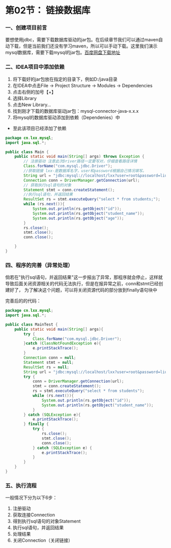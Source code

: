 # 第02节： 链接数据库

### 一、创建项目前言

要想使用jdbc，需要下载数据库驱动的jar包。在后续章节我们可以通过maven自动下载，但是当前我们还没有学习maven，所以可以手动下载。这里我们演示mysql数据库，需要下载mysql的jar包。[百度网盘下载地址](http://pan.baidu.com/s/1hsJ1Rww)

### 二、IDEA项目中添加依赖

1. 将下载好的jar包放在指定的目录下，例如D:/java目录
2. 在IDEA中点击File -> Project Structure -> Modules -> Dependencies
3. 点击右侧的加号【+】
4. 选择Library
5. 点击New Library…
6. 找到刚才下载的数据库驱动jar包：mysql-connector-java-x.x.x
7. 将mysql的数据库驱动添加到依赖（Dependenies）中

- 至此该项目已经添加了依赖

```java
package cn.lxx.mysql;
import java.sql.*;

public class Main {
    public static void main(String[] args) throws Exception {
        // 注册驱动 注意此次Driver路径一定要写对，仔细查看路径详情
        Class.forName("com.mysql.jdbc.Driver");
        //获取链接 lxx-是数据库名字，user和password根据自己情况填写。
        String url = "jdbc:mysql://localhost/lxx?user=root&password=liuxuxing00&serverTimezone=UTC";
        Connection conn = DriverManager.getConnection(url);
        // 获取执行sql语句的对象
        Statement stmt = conn.createStatement();
        //执行sql语句，并返回结果
        ResultSet rs = stmt.executeQuery("select * from students;");
        while (rs.next()){
            System.out.println(rs.getObject("id"));
            System.out.println(rs.getObject("student_name"));
            System.out.println(rs.getObject("age"));
        }
        rs.close();
        stmt.close();
        conn.close();

    }
}
```

### 四、程序的完善（异常处理）

倘若在"执行sql语句，并返回结果"这一步报出了异常，那程序就会停止，这样就导致后面关闭资源相关的代码无法执行，但是在报异常之前，conn和stmt已经创建好了， 为了解决这个问题，可以将关闭资源代码的部分放到finally语句块中

完善后的的代码：

```java
package cn.lxx.mysql;
import java.sql.*;

public class MainTest {
    public static void main(String[] args){
        try {
            Class.forName("com.mysql.jdbc.Driver");
        }catch (ClassNotFoundException e){
            e.printStackTrace();
        }
        Connection conn = null;
        Statement stmt = null;
        ResultSet rs = null;
        String url = "jdbc:mysql://localhost/lxx?user=root&password=liuxuxing00&serverTimezone=UTC";
        try {
            conn = DriverManager.getConnection(url);
            stmt = conn.createStatement();
            rs = stmt.executeQuery("select * from students");
            while (rs.next()){
                System.out.println(rs.getObject("id"));
                System.out.println(rs.getObject("student_name"));
            }
        } catch (SQLException e){
            e.printStackTrace();
        } finally {
            try {
                rs.close();
                stmt.close();
                conn.close();
            } catch (SQLException e) {
                e.printStackTrace();
            }
        }
    }
}
```

### 五、执行流程

一般情况下分为以下6步：

1. 注册驱动
2. 获取连接Connection
3. 得到执行sql语句的对象Statement
4. 执行sql语句，并返回结果
5. 处理结果
6. 关闭Connection（关闭链接）